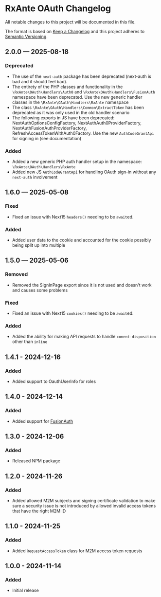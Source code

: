 # RxAnte OAuth Changelog

All notable changes to this project will be documented in this file.

The format is based on [Keep a Changelog](http://keepachangelog.com/en/1.0.0/)
and this project adheres to [Semantic Versioning](http://semver.org/spec/v2.0.0.html).

## 2.0.0 — 2025-08-18
### Deprecated
- The use of the `next-auth` package has been deprecated (next-auth is bad and it should feel bad).
- The entirety of the PHP classes and functionality in the `\RxAnte\OAuth\Handlers\Auth0` and `\RxAnte\OAuth\Handlers\FusionAuth` namespace have been deprecated. Use the new generic handler classes in the `\RxAnte\OAuth\Handlers\RxAnte` namespace
- The class `\RxAnte\OAuth\Handlers\Common\ExtractToken` has been deprecated as it was only used in the old handler scenario
- The following exports in JS have been deprecated: NextAuthOptionsConfigFactory, NextAuthAuth0ProviderFactory, NextAuthFusionAuthProviderFactory, RefreshAccessTokenWithAuth0Factory. Use the new `AuthCodeGrantApi` for signing in (see documentation)
### Added
- Added a new generic PHP auth handler setup in the namespace: `\RxAnte\OAuth\Handlers\RxAnte`
- Added new JS `AuthCodeGrantApi` for handling OAuth sign-in without any `next-auth` involvement

## 1.6.0 — 2025-05-08
### Fixed
- Fixed an issue with Next15 `headers()` needing to be `await`ed.
### Added
- Added user data to the cookie and accounted for the cookie possibly being split up into multiple

## 1.5.0 — 2025-05-06
### Removed
- Removed the SignInPage export since it is not used and doesn't work and causes some problems
### Fixed
- Fixed an issue with Next15 `cookies()` needing to be `await`ed.
### Added
- Added the ability for making API requests to handle `conent-disposition` other than `inline`

## 1.4.1 - 2024-12-16
### Added
- Added support to OauthUserInfo for roles

## 1.4.0 - 2024-12-14
### Added
- Added support for [FusionAuth](https://fusionauth.io)

## 1.3.0 - 2024-12-06
### Added
- Released NPM package

## 1.2.0 - 2024-11-26
### Added
- Added allowed M2M subjects and signing certificate validation to make sure a security issue is not introduced by allowed invalid access tokens that have the right M2M ID

## 1.1.0 - 2024-11-25
### Added
- Added `RequestAccessToken` class for M2M access token requests

## 1.0.0 - 2024-11-14
### Added
- Initial release
